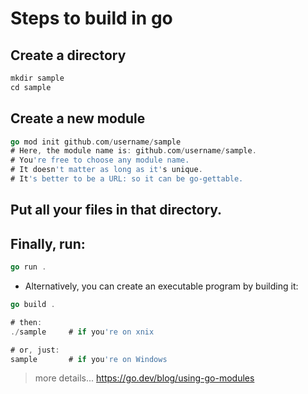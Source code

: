 # Steps to build in go

## Create a directory

```go
mkdir sample
cd sample
```

## Create a new module

```go
go mod init github.com/username/sample
# Here, the module name is: github.com/username/sample.
# You're free to choose any module name.
# It doesn't matter as long as it's unique.
# It's better to be a URL: so it can be go-gettable.
```
## Put all your files in that directory.
## Finally, run:

```go
go run .
```

- Alternatively, you can create an executable program by building it:

```go
go build .

# then:
./sample     # if you're on xnix

# or, just:
sample       # if you're on Windows
```
>more details... https://go.dev/blog/using-go-modules

